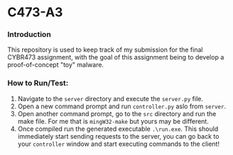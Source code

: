# C473-A3

### Introduction
This repository is used to keep track of my submission for the final CYBR473 assignment, with the goal of this assignment being to develop a proof-of-concept "toy" malware. 

### How to Run/Test:
1) Navigate to the `server` directory and execute the `server.py` file.
2) Open a new command prompt and run `controller.py` aslo from `server`.
3) Open another command prompt, go to the `src` directory and run the make file. For me that is `mingW32-make` but yours may be different.
4) Once compiled run the generated executable `.\run.exe`. This should immediately start sending requests to the server, you can go back to your `controller` window and start executing commands to the client!
